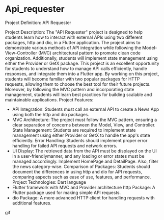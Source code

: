 # Api_requester

Project Definition: API Requester

Project Description:
The "API Requester" project is designed to help students learn how to interact with external APIs using two different packages, http and dio, in a Flutter application. The project aims to demonstrate various methods of API integration while following the Model-View-Controller (MVC) architectural pattern to promote clean code organization. Additionally, students will implement state management using either the Provider or GetX package.
This project is an excellent opportunity for students to understand how to manage API calls efficiently, handle responses, and integrate them into a Flutter app. By working on this project, students will become familiar with two popular packages for HTTP requests, allowing them to choose the best tool for their future projects. Moreover, by following the MVC pattern and incorporating state management, students will learn best practices for building scalable and maintainable applications.
Project Features:
- API Integration: Students must call an external API to create a News App using both the http and dio packages.
- MVC Architecture: The project must follow the MVC pattern, ensuring a clear separation of concerns between the Model, View, and Controller.
State Management: Students are required to implement state management using either Provider or GetX to handle the app's state efficiently.
Error Handling: Students should implement proper error handling for failed API requests and network errors.
- UI Display: The retrieved data from the API must be displayed on the UI in a user-friendlymanner, and any loading or error states must be managed accordingly. Implement HomePage and DetailPage. Also, filter the news category-wise.
Comparison of Packages: Students should document the differences in using http and dio for API requests, comparing aspects such as ease of use, features, and performance.
Project Technologies:
Dart language
- Flutter framework with MVC and Provider architecture
http Package: A Flutter package used for making simple API requests.
- dio Package: A more advanced HTTP client for handling requests with additional features.

 gif

 
